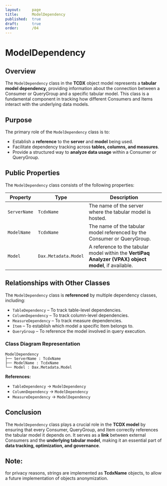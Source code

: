 ```yaml
---
layout:     page
title:      ModelDependency
published:  true
draft:      true
order:      /04
---
```


# **ModelDependency**

## **Overview**
The `ModelDependency` class in the **TCDX** object model represents a **tabular model dependency**, providing information about the connection between a Consumer or QueryGroup and a specific tabular model. This class is a fundamental component in tracking how different Consumers and Items interact with the underlying data models.

## **Purpose**
The primary role of the `ModelDependency` class is to:
- Establish a **reference** to the **server** and **model** being used.
- Facilitate dependency tracking across **tables, columns, and measures**.
- Provide a structured way to **analyze data usage** within a Consumer or QueryGroup.

## **Public Properties**
The `ModelDependency` class consists of the following properties:

| **Property**   | **Type**          | **Description**  |
|---------------|------------------|------------------|
| `ServerName`  | `TcdxName`        | The name of the server where the tabular model is hosted. |
| `ModelName`   | `TcdxName`        | The name of the tabular model referenced by the Consumer or QueryGroup. |
| `Model`       | `Dax.Metadata.Model` | A reference to the tabular model within the **VertiPaq Analyzer (VPAX) object model**, if available. |

## **Relationships with Other Classes**
The `ModelDependency` class is **referenced** by multiple dependency classes, including:
- `TableDependency` – To track table-level dependencies.
- `ColumnDependency` – To track column-level dependencies.
- `MeasureDependency` – To track measure dependencies.
- `Item` – To establish which model a specific Item belongs to.
- `QueryGroup` – To reference the model involved in query execution.

### **Class Diagram Representation**
```
ModelDependency
├── ServerName : TcdxName
├── ModelName : TcdxName
└── Model : Dax.Metadata.Model
```
**References:**
- `TableDependency` → `ModelDependency`
- `ColumnDependency` → `ModelDependency`
- `MeasureDependency` → `ModelDependency`

## **Conclusion**
The `ModelDependency` class plays a crucial role in the **TCDX model** by ensuring that every Consumer, QueryGroup, and Item correctly references the tabular model it depends on. It serves as a **link** between external Consumers and the **underlying tabular model**, making it an essential part of **data tracking, optimization, and governance**.

## Note: 
for privacy reasons, strings are implemented as **TcdxName** objects, to allow a future implementation of objects anonymization.
